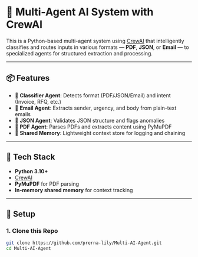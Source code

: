 # 🧠 Multi-Agent AI System with CrewAI

This is a Python-based multi-agent system using [CrewAI](https://github.com/joaomdmoura/crewai) that intelligently classifies and routes inputs in various formats — **PDF**, **JSON**, or **Email** — to specialized agents for structured extraction and processing.

---

## 📦 Features

- 🧭 **Classifier Agent**: Detects format (PDF/JSON/Email) and intent (Invoice, RFQ, etc.)
- 📨 **Email Agent**: Extracts sender, urgency, and body from plain-text emails
- 🧾 **JSON Agent**: Validates JSON structure and flags anomalies
- 📄 **PDF Agent**: Parses PDFs and extracts content using PyMuPDF
- 🧠 **Shared Memory**: Lightweight context store for logging and chaining

---

## 🧰 Tech Stack

- **Python 3.10+**
- [CrewAI](https://github.com/joaomdmoura/crewai)
- **PyMuPDF** for PDF parsing
- **In-memory shared memory** for context tracking

---

## 🚀 Setup

### 1. Clone this Repo

```bash
git clone https://github.com/prerna-lily/Multi-AI-Agent.git
cd Multi-AI-Agent
